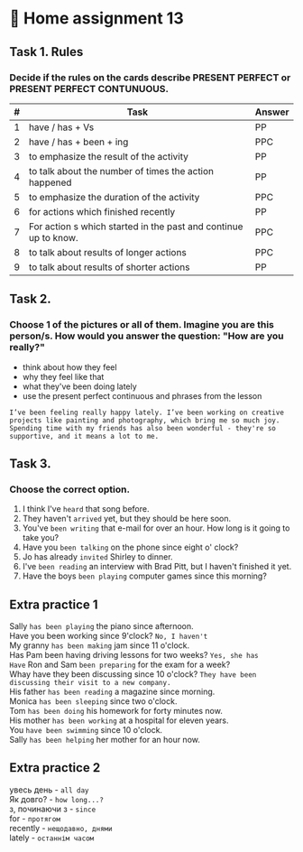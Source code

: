﻿# 📕 Home assignment 13

## Task 1. Rules 
### Decide if the rules on the cards describe PRESENT PERFECT or PRESENT PERFECT CONTUNUOUS.

| # | Task | Answer |
| --- | --- | --- |
| 1 | have / has + Vs | PP |
| 2 | have / has + been + ing | PPC |
| 3 | to emphasize the result of the activity | PP |
| 4 | to talk about the number of times the action happened | PP |
| 5 | to emphasize the duration of the activity | PPC |
| 6 | for actions which finished recently | PP |
| 7 | For action s which started in the past and continue up to know. | PPC |
| 8 | to talk about results of longer actions | PPC |
| 9 | to talk about results of shorter actions | PP |

## Task 2. 
### Choose 1 of the pictures or all of them. Imagine you are this person/s. How would you answer the question: "How are you really?"

- think about how they feel
- why they feel like that
- what they've been doing lately
- use the present perfect continuous and phrases from the lesson

```
I’ve been feeling really happy lately. I’ve been working on creative projects like painting and photography, which bring me so much joy. Spending time with my friends has also been wonderful - they're so supportive, and it means a lot to me.
```

## Task 3. 
### Choose the correct option.

1. I think I've `heard` that song before.  
2. They haven't `arrived` yet, but they should be here soon.  
3. You've `been writing` that e-mail for over an hour. How long is it going to take you?  
4. Have you `been talking` on the phone since eight o' clock?  
5. Jo has already `invited` Shirley to dinner.  
6. I've `been reading` an interview with Brad Pitt, but I haven't finished it yet.  
7. Have the boys `been playing` computer games since this morning?  

## Extra practice 1

Sally `has been playing` the piano since afternoon.  
Have you been working since 9'clock? `No, I haven't`  
My granny `has been making` jam since 11 o'clock.  
Has Pam been having driving lessons for two weeks? `Yes, she has`  
`Have` Ron and Sam `been preparing` for the exam for a week?  
Whay have they been discussing since 10 o'clock? `They have been discussing their visit to a new company.`  
His father `has been reading` a magazine since morning.  
Monica `has been sleeping` since two o'clock.  
Tom `has been doing` his homework for forty minutes now.  
His mother `has been working` at a hospital for eleven years.  
You `have been swimming` since 10 o'clock.  
Sally `has been helping` her mother for an hour now.

## Extra practice 2

увесь день - `all day`  
Як довго? - `how long...?`  
з, починаючи з - `since`  
for - `протягом`   
recently - `нещодавно, днями`  
lately - `останнім часом`  